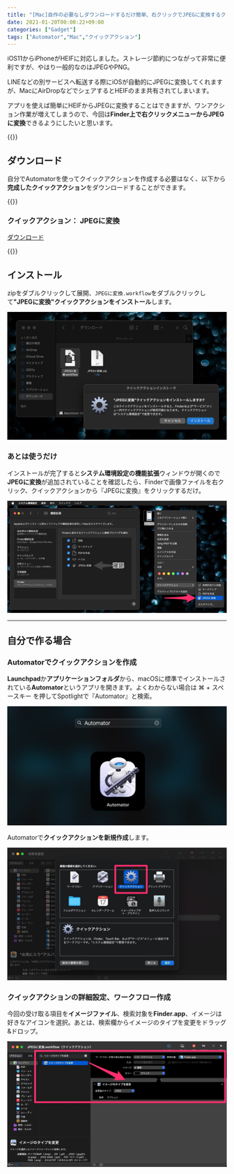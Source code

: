 ```yaml
---
title: "[Mac]自作の必要なしダウンロードするだけ簡単、右クリックでJPEGに変換するクイックアクション"
date: 2021-01-20T00:00:22+09:00
categories: ["Gadget"]
tags: ["Automator","Mac","クイックアクション"]
---
```


iOS11からiPhoneがHEIFに対応しました。ストレージ節約につながって非常に便利ですが、やはり一般的なのはJPEGやPNG。

LINEなどの別サービスへ転送する際にiOSが自動的にJPEGに変換してくれますが、MacにAirDropなどでシェアするとHEIFのまま共有されてしまいます。

アプリを使えば簡単にHEIFからJPEGに変換することはできますが、ワンアクション作業が増えてしまうので、今回は<b>Finder上で右クリックメニューからJPEGに変換</b>できるようにしたいと思います。

{{<ad>}}

## ダウンロード

自分でAutomatorを使ってクイックアクションを作成する必要はなく、以下から**完成したクイックアクション**をダウンロードすることができます。

{{<bg>}}

### クイックアクション： JPEGに変換

<p class=noIndent>
  <a href="/download/JPEGに変換.zip" class=download download>ダウンロード</a>
</p>

{{<bg-end>}}

## インストール

zipをダブルクリックして展開、`JPEGに変換.workflow`をダブルクリックして<b>"JPEGに変換"クイックアクションをインストール</b>します。

![](../../../images/Capture1.jpg)

### あとは使うだけ

インストールが完了すると**システム環境設定の機能拡張**ウィンドウが開くので<b>JPEGに変換</b>が追加されていることを確認したら、Finderで画像ファイルを右クリック、クイックアクションから『JPEGに変換』をクリックするだけ。

![](../../../images/Capture3.jpg)

***

## 自分で作る場合

### Automatorでクイックアクションを作成

**Launchpad**か**アプリケーションフォルダ**から、macOSに標準でインストールされている<b>Automator</b>というアプリを開きます。よくわからない場合は ⌘ + スペースキー を押してSpotlightで『Automator』と検索。

![](../../../images/launchpad-automator.jpg)

Automatorで<b>クイックアクションを新規作成</b>します。

![](../../../images/Capture.jpg)

### クイックアクションの詳細設定、ワークフロー作成

今回の受け取る項目を<b>イメージファイル</b>、検索対象を<b>Finder.app</b>、イメージは好きなアイコンを選択。あとは、検索欄からイメージのタイプを変更をドラッグ&ドロップ。

![](../../../images/Capture2.jpg)

